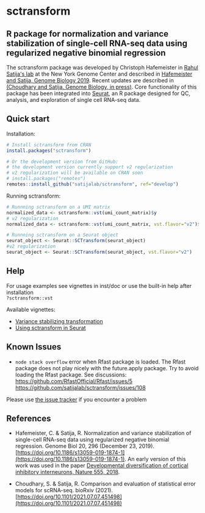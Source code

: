 # sctransform
## R package for normalization and variance stabilization of single-cell RNA-seq data using regularized negative binomial regression

The sctransform package was developed by Christoph Hafemeister in [Rahul Satija's lab](https://satijalab.org/) at the New York Genome Center and described in [Hafemeister and Satija, Genome Biology 2019](https://genomebiology.biomedcentral.com/articles/10.1186/s13059-019-1874-1). Recent updates are described in [(Choudhary and Satija, Genome Biology, in press)](https://doi.org/10.1101/2021.07.07.451498). Core functionality of this package has been integrated into [Seurat](https://satijalab.org/seurat/), an R package designed for QC, analysis, and exploration of single cell RNA-seq data.

## Quick start

Installation:

```r
# Install sctransform from CRAN
install.packages("sctransform")

# Or the development version from GitHub:
# the development version currently support v2 regularization
# v2 regularization will be available on CRAN soon
# install.packages("remotes")
remotes::install_github("satijalab/sctransform", ref="develop")
```

Running sctransform:

```r
# Runnning sctransform on a UMI matrix
normalized_data <- sctransform::vst(umi_count_matrix)$y
# v2 regularization
normalized_data <- sctransform::vst(umi_count_matrix, vst.flavor="v2")$y

# Runnning sctransform on a Seurat object
seurat_object <- Seurat::SCTransform(seurat_object)
#v2 regularization
seurat_object <- Seurat::SCTransform(seurat_object, vst.flavor="v2")
```

## Help

For usage examples see vignettes in inst/doc or use the built-in help after installation  
`?sctransform::vst`  

Available vignettes:  

- [Variance stabilizing transformation](https://htmlpreview.github.io/?https://github.com/satijalab/sctransform/blob/supp_html/supplement/variance_stabilizing_transformation.html)  
- [Using sctransform in Seurat](https://htmlpreview.github.io/?https://github.com/satijalab/sctransform/blob/supp_html/supplement/seurat.html)  

## Known Issues

* `node stack overflow` error when Rfast package is loaded. The Rfast package does not play nicely with the future.apply package. Try to avoid loading the Rfast package. See discussions: https://github.com/RfastOfficial/Rfast/issues/5 https://github.com/satijalab/sctransform/issues/108

Please use [the issue tracker](https://github.com/satijalab/sctransform/issues) if you encounter a problem

## References

- Hafemeister, C. & Satija, R. Normalization and variance stabilization of single-cell RNA-seq data using regularized negative binomial regression. Genome Biol 20, 296 (December 23, 2019).  [https://doi.org/10.1186/s13059-019-1874-1](https://doi.org/10.1186/s13059-019-1874-1). An early version of this work was used in the paper [Developmental diversification of cortical inhibitory interneurons, Nature 555, 2018](https://github.com/ChristophH/in-lineage).

- Choudhary, S. & Satija, R. Comparison and evaluation of statistical error models for scRNA-seq. bioRxiv (2021). [https://doi.org/10.1101/2021.07.07.451498](https://doi.org/10.1101/2021.07.07.451498)

